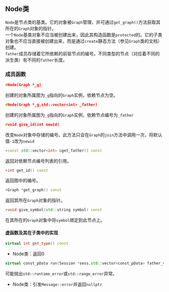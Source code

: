 ## Node类
```Node```是节点类的基类。它的对象被```Graph```管理，并可通过```get_graph()```方法获取其所在的```Graph```对象的指针。  
一个```Node```基类对象不应当被创建出来，因此其构造函数是```protected```的。它的子类对象也不应当直接被创建出来，而是通过```create```静态方法（参见```Graph```类的文档）创建。  
```father```成员存储着它所依赖的前驱节点的编号。不同类型的节点（对应着不同的派生类）有不同的```father```长度。

### 成员函数

```cpp
#Node(Graph *_g)
```  
创建的对象所属图为```_g```指向的```Graph```实例，依赖节点为空。

```cpp
#Node(Graph *_g,std::vector<int> _father)
```  
创建的对象所属图为```_g```指向的```Graph```实例，依赖节点编号为```_father```

```cpp
#void give_id(int newid)
```  
改变```Node```对象中存储的编号。此方法只会在```Graph```的```join```方法中调用一次，将默认值```-1```改为```newid```

```cpp
+const std::vector<int> &get_father() const
```  
返回对依赖节点编号列表的引用。

```cpp
+int get_id() const
```  
返回图中的编号。

```cpp
+Graph *get_graph() const
```  
返回其所在```Graph```对象的指针。

```cpp
+void give_symbol(std::string symbol) const
```  
在其所在的```Graph```对象中将```symbol```绑定到此节点上。

#### 虚函数及其在子类中的实现

```cpp
virtual int get_type() const
```  
+ Node类：返回0

```cpp
virtual const_pData run(Session *sess,std::vector<const_pData> father_value) const
```  
可能抛出```std::runtime_error```或```std::range_error```异常。

+ Node类：引发```Message::error```并返回```nullptr```




